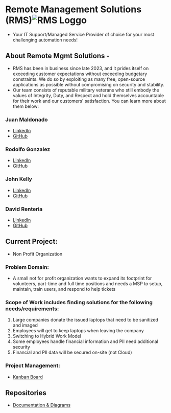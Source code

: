 # Remote Management Solutions (RMS)![RMS Loggo](https://github.com/CF201Group2/.github/assets/122935549/351d26b1-0091-4139-8861-754da6ea9cc9)

- Your IT Support/Managed Service Provider of choice for your most challenging automation needs!

## About Remote Mgmt Solutions -
- RMS has been in business since late 2023, and it prides itself on exceeding customer expectations without exceeding budgetary constraints.  We do so by exploiting as many free, open-source applications as possible without compromising on security and stability.
- Our team consists of reputable military veterans who still embody the values of Integrity, Duty, and Respect and hold themselves accountable for their work and our customers' satisfaction.  You can learn more about them below:
### Juan Maldonado
- [LinkedIn](https://www.linkedin.com/in/juan-maldonado-163733b7/)
- [GitHub](https://github.com/Juan-bit94)
### Rodolfo Gonzalez
- [LinkedIn](http://www.linkedin.com/in/rgonzo1355)
- [GitHub](https://github.com/rgonzo1355)
### John Kelly
- [LinkedIn](https://www.linkedin.com/in/john-f-k/)
- [GitHub](https://github.com/JFKELLY89)
### David Renteria
- [LinkedIn](https://www.linkedin.com/in/drent23/)
- [GitHub](https://github.com/drent23)

## Current Project:
- Non Profit Organization
### Problem Domain:
- A small not for profit organization wants to expand its footprint for volunteers, part-time and full time positions and needs a MSP to setup, maintain, train users, and respond to help tickets

### Scope of Work includes finding solutions for the following needs/requirements:
1. Large companies donate the issued laptops that need to be sanitized and imaged
2. Employees will get to keep laptops when leaving the company
3. Switching to Hybrid Work Model
4. Some employees handle financial information and PII need additional security
5. Financial and PII data will be secured on-site (not Cloud)

### Project Management:
- [Kanban Board](https://github.com/orgs/CF201Group2/projects/1/views/1)

## Repositories
- [Documentation & Diagrams](https://github.com/CF201Group2/Documentation-Diagrams)
